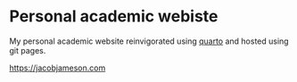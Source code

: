 # Personal academic webiste

My personal academic website reinvigorated using [quarto](https://quarto.org/) and hosted using git pages.

https://jacobjameson.com
